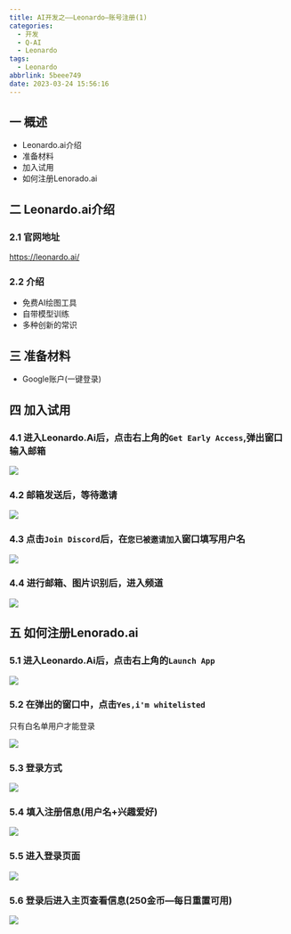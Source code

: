 ```yaml
---
title: AI开发之——Leonardo—账号注册(1)
categories:
  - 开发
  - Q-AI
  - Leonardo
tags:
  - Leonardo
abbrlink: 5beee749
date: 2023-03-24 15:56:16
---
```

## 一 概述

* Leonardo.ai介绍
* 准备材料
* 加入试用
* 如何注册Lenorado.ai

<!--more-->

## 二 Leonardo.ai介绍

### 2.1 官网地址

https://leonardo.ai/

### 2.2 介绍

* 免费AI绘图工具
* 自带模型训练
* 多种创新的常识

## 三 准备材料

* Google账户(一键登录)

## 四 加入试用
### 4.1 进入Leonardo.Ai后，点击右上角的`Get Early Access`,弹出窗口输入邮箱

![][1]

### 4.2 邮箱发送后，等待邀请
![][2]

### 4.3 点击`Join Discord`后，在`您已被邀请加入`窗口填写用户名

![][3]

### 4.4 进行邮箱、图片识别后，进入频道

![][4]

## 五 如何注册Lenorado.ai

### 5.1 进入Leonardo.Ai后，点击右上角的`Launch App`
![][5]

### 5.2 在弹出的窗口中，点击`Yes,i'm whitelisted`

只有白名单用户才能登录

![][6]

### 5.3 登录方式

![][7]

### 5.4 填入注册信息(用户名+兴趣爱好)

![][8]

### 5.5 进入登录页面

![][9]

### 5.6 登录后进入主页查看信息(250金币—每日重置可用)

![][10]




[1]:https://jsd.onmicrosoft.cn/gh/PGzxc/CDN/blog-ai/ai-leonardo-try-use-access-email.png
[2]:https://jsd.onmicrosoft.cn/gh/PGzxc/CDN/blog-ai/ai-leonardo-try-use-wait-join.png
[3]:https://jsd.onmicrosoft.cn/gh/PGzxc/CDN/blog-ai/ai-leonardo-try-use-wait-join-username.png
[4]:https://jsd.onmicrosoft.cn/gh/PGzxc/CDN/blog-ai/ai-leonardo-try-use-homeview.png
[5]:https://jsd.onmicrosoft.cn/gh/PGzxc/CDN/blog-ai/ai-leonardo-login-to-leonardo-launch.png
[6]:https://jsd.onmicrosoft.cn/gh/PGzxc/CDN/blog-ai/ai-leonardo-signup-wait-join-whitelisted.png
[7]:https://jsd.onmicrosoft.cn/gh/PGzxc/CDN/blog-ai/ai-leonardo-login-to-leonardo-googleplay.png
[8]:https://jsd.onmicrosoft.cn/gh/PGzxc/CDN/blog-ai/ai-leonardo-login-to-leonardo-getstarted.png
[9]:https://jsd.onmicrosoft.cn/gh/PGzxc/CDN/blog-ai/ai-leonardo-login-to-leonardo.png
[10]:https://jsd.onmicrosoft.cn/gh/PGzxc/CDN/blog-ai/ai-leonardo-login-leonardo-home-view.png